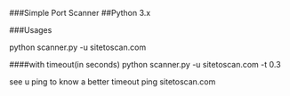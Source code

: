 ###Simple Port Scanner
##Python 3.x

###Usages

python scanner.py -u sitetoscan.com

####with timeout(in seconds)
python scanner.py -u sitetoscan.com -t 0.3 

see u ping to know a better timeout
ping sitetoscan.com